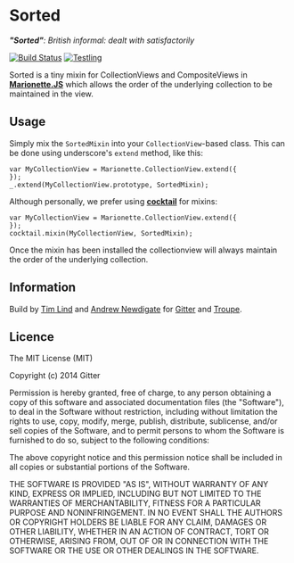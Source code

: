 # Sorted

*__"Sorted"__: British informal: dealt with satisfactorily*

[![Build Status](https://travis-ci.org/gitterHQ/sorted.svg?branch=master)](https://travis-ci.org/gitterHQ/sorted)
[![Testling](https://ci.testling.com/gitterHQ/sorted.png)](https://ci.testling.com/gitterHQ/sorted)


Sorted is a tiny mixin for CollectionViews and CompositeViews in __[Marionette.JS](http://marionettejs.com/)__ which allows the order of the underlying collection to be maintained in the view.

## Usage

Simply mix the `SortedMixin` into your `CollectionView`-based class. This can be done using underscore's `extend` method, like this:

```
var MyCollectionView = Marionette.CollectionView.extend({
});
_.extend(MyCollectionView.prototype, SortedMixin);
```

Although personally, we prefer using [__cocktail__](https://github.com/onsi/cocktail) for mixins:

```
var MyCollectionView = Marionette.CollectionView.extend({
});
cocktail.mixin(MyCollectionView, SortedMixin);
```

Once the mixin has been installed the collectionview will always maintain the order of the underlying collection.

## Information

Build by [Tim Lind](https://twitter.com/timlind) and [Andrew Newdigate](https://twitter.com/suprememoocow) for [Gitter](https://gitter.im) and [Troupe](https://trou.pe).

## Licence

The MIT License (MIT)

Copyright (c) 2014 Gitter

Permission is hereby granted, free of charge, to any person obtaining a copy
of this software and associated documentation files (the "Software"), to deal
in the Software without restriction, including without limitation the rights
to use, copy, modify, merge, publish, distribute, sublicense, and/or sell
copies of the Software, and to permit persons to whom the Software is
furnished to do so, subject to the following conditions:

The above copyright notice and this permission notice shall be included in all
copies or substantial portions of the Software.

THE SOFTWARE IS PROVIDED "AS IS", WITHOUT WARRANTY OF ANY KIND, EXPRESS OR
IMPLIED, INCLUDING BUT NOT LIMITED TO THE WARRANTIES OF MERCHANTABILITY,
FITNESS FOR A PARTICULAR PURPOSE AND NONINFRINGEMENT. IN NO EVENT SHALL THE
AUTHORS OR COPYRIGHT HOLDERS BE LIABLE FOR ANY CLAIM, DAMAGES OR OTHER
LIABILITY, WHETHER IN AN ACTION OF CONTRACT, TORT OR OTHERWISE, ARISING FROM,
OUT OF OR IN CONNECTION WITH THE SOFTWARE OR THE USE OR OTHER DEALINGS IN THE
SOFTWARE.
